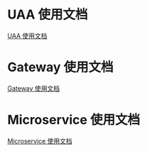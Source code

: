 # UAA 使用文档

[UAA 使用文档](Uaa.md)

# Gateway 使用文档

[Gateway 使用文档](Gateway.md)

# Microservice 使用文档

[Microservice 使用文档](Microservice.md)